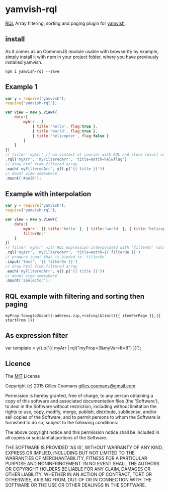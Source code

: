 # yamvish-rql

[RQL](https://github.com/persvr/rql) Array filtering, sorting and paging plugin for [yamvish](https://github.com/nomocas/yamvish).

## install

As it comes as an CommonJS module usable with browserify by example, simply install it with npm in your project folder, where you have previously installed yamvish.
```
npm i yamvish-rql --save
```

## Example 1

```javascript
var y = require('yamvish');
require('yamvish-rql');

var view = new y.View({
	data:{
		myArr : [
			{ title:'hello', flag:true }, 
			{ title:'world', flag:true },
			{ title:'helicopter', flag:false }
		]
	}
})
// filter 'myArr' (from context of course) with RQL and store result in 'myFilteredArr' (in context of course)
.rql('myArr', 'myFilteredArr', 'title=match=hel&flag')
// draw html from filtered array
.each('myFilteredArr', y().p('{{ title }}'))
// mount view somewhere
.mount('#anID');
```

## Example with interpolation

```javascript
var y = require('yamvish');
require('yamvish-rql');

var view = new y.View({
	data:{
		myArr : [{ title:'hello' }, { title:'world' }, { title:'helicopter' }],
		filterOn:''
	}
})
// filter 'myArr' with RQL expression interpolated with 'filterOn' values (from context) and store result in 'myFilteredArr'
.rql('myArr', 'myFilteredArr', 'title=match={{ filterOn }}')
// produce input that is binded to 'filterOn'
.input('text', '{{ filterOn }}')
// draw html from filtered array
.each('myFilteredArr', y().p('{{ title }}'))
// mount view somewhere
.mount('aSelector');
```

## RQL example with filtering and sorting then paging

```
myProp.foo=gt=2&sort(-address.zip,+rating)&limit({{ itemPerPage }},{{ startFrom }})
```

## As expression filter

var template = y().p('{{ myArr | rql("myProp=3&myVar=lt=8") }}');

## Licence

The [MIT](http://opensource.org/licenses/MIT) License

Copyright (c) 2015 Gilles Coomans <gilles.coomans@gmail.com>

Permission is hereby granted, free of charge, to any person obtaining a copy of this software and associated documentation files (the 'Software'), to deal in the Software without restriction, including without limitation the rights to use, copy, modify, merge, publish, distribute, sublicense, and/or sell copies of the Software, and to permit persons to whom the Software is furnished to do so, subject to the following conditions:

The above copyright notice and this permission notice shall be included in all copies or substantial portions of the Software.

THE SOFTWARE IS PROVIDED 'AS IS', WITHOUT WARRANTY OF ANY KIND, EXPRESS OR IMPLIED, INCLUDING BUT NOT LIMITED TO THE WARRANTIES OF MERCHANTABILITY, FITNESS FOR A PARTICULAR PURPOSE AND NONINFRINGEMENT. IN NO EVENT SHALL THE AUTHORS OR COPYRIGHT HOLDERS BE LIABLE FOR ANY CLAIM, DAMAGES OR OTHER LIABILITY, WHETHER IN AN ACTION OF CONTRACT, TORT OR OTHERWISE, ARISING FROM, OUT OF OR IN CONNECTION WITH THE SOFTWARE OR THE USE OR OTHER DEALINGS IN THE SOFTWARE.

